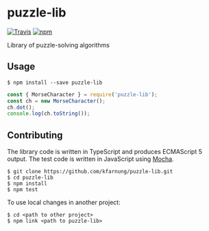 # puzzle-lib

[![Travis](https://img.shields.io/travis/kfarnung/puzzle-lib.svg)](https://travis-ci.org/kfarnung/puzzle-lib)
[![npm](https://img.shields.io/npm/v/puzzle-lib.svg)](https://www.npmjs.com/package/puzzle-lib)

Library of puzzle-solving algorithms

## Usage

```console
$ npm install --save puzzle-lib
```

```js
const { MorseCharacter } = require('puzzle-lib');
const ch = new MorseCharacter();
ch.dot();
console.log(ch.toString());
```

## Contributing

The library code is written in TypeScript and produces ECMAScript 5 output. The test code is written in JavaScript using
[Mocha](https://mochajs.org/).

```console
$ git clone https://github.com/kfarnung/puzzle-lib.git
$ cd puzzle-lib
$ npm install
$ npm test
```

To use local changes in another project:

```console
$ cd <path to other project>
$ npm link <path to puzzle-lib>
```
